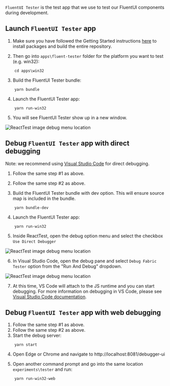 `FluentUI Tester` is the test app that we use to test our FluentUI components during development.

## Launch `FluentUI Tester` app

1. Make sure you have followed the Getting Started instructions [here](../../README.md) to install packages and build the entire repository.

2. Then go into `apps\fluent-tester` folder for the platform you want to test (e.g. win32):

```
    cd apps\win32
```

3. Build the FluentUI Tester bundle:

```
    yarn bundle
```

4. Launch the FluentUI Tester app:

```
    yarn run-win32
```

5. You will see FluentUI Tester show up in a new window.

![ReactTest image debug menu location](./../../assets/fluent_tester_radiogroup.png)

## Debug `FluentUI Tester` app with direct debugging

Note: we recommend using [Visual Studio Code](https://code.visualstudio.com/download) for direct debugging.

1. Follow the same step #1 as above.
2. Follow the same step #2 as above.

3. Build the FluentUI Tester bundle with dev option. This will ensure source map is included in the bundle.

```
    yarn bundle-dev
```

4. Launch the FluentUI Tester app:

```
    yarn run-win32
```

5. Inside ReactTest, open the debug option menu and select the checkbox `Use Direct Debugger`

![ReactTest image debug menu location](./../../assets/fluent_tester_debug_menu.png)

6. In Visual Studio Code, open the debug pane and select `Debug Fabric Tester` option from the "Run And Debug" dropdown.

![ReactTest image debug menu location](./../../assets/fluent_tester_vscode_debug.png)

7. At this time, VS Code will attach to the JS runtime and you can start debugging. For more information on debugging in VS Code, please see [Visual Studio Code documentation](https://code.visualstudio.com/docs/editor/debugging).

## Debug `FluentUI Tester` app with web debugging

1. Follow the same step #1 as above.
2. Follow the same step #2 as above.
3. Start the debug server:

```
    yarn start
```

4. Open Edge or Chrome and navigate to http://localhost:8081/debugger-ui

5. Open another command prompt and go into the same location `experiments\tester` and run:

```
    yarn run-win32-web
```
